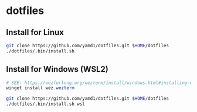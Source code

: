 # dotfiles

## Install for Linux

```sh
git clone https://github.com/yamd1/dotfiles.git $HOME/dotfiles
./dotfiles/.bin/install.sh
```

## Install for Windows (WSL2)
```PowerShell
# SEE: https://wezfurlong.org/wezterm/install/windows.html#installing-on-windows
winget install wez.wezterm
```

```sh
git clone https://github.com/yamd1/dotfiles.git $HOME/dotfiles
./dotfiles/.bin/install.sh wsl
```
